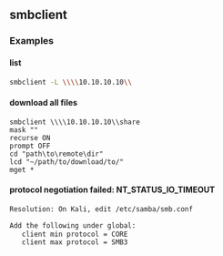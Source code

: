 ## smbclient

### Examples

#### list

```bash
smbclient -L \\\\10.10.10.10\\
```

#### download all files

```
smbclient \\\\10.10.10.10\\share
mask ""
recurse ON
prompt OFF
cd "path\to\remote\dir"
lcd "~/path/to/download/to/"
mget *
```

#### protocol negotiation failed: NT_STATUS_IO_TIMEOUT

```bash
Resolution: On Kali, edit /etc/samba/smb.conf

Add the following under global:
   client min protocol = CORE
   client max protocol = SMB3
```
